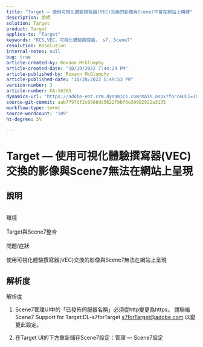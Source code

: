 ```yaml
---
title: "Target — 使用可視化體驗撰寫器(VEC)交換的影像與Scene7不會在網站上轉譯"
description: 說明
solution: Target
product: Target
applies-to: "Target"
keywords: "KCS,VEC，可視化體驗撰寫器， s7, Scene7"
resolution: Resolution
internal-notes: null
bug: true
article-created-by: Roxann McGlumphy
article-created-date: "10/19/2022 7:44:24 PM"
article-published-by: Roxann McGlumphy
article-published-date: "10/28/2022 5:49:53 PM"
version-number: 3
article-number: KA-16305
dynamics-url: "https://adobe-ent.crm.dynamics.com/main.aspx?forceUCI=1&pagetype=entityrecord&etn=knowledgearticle&id=5e91a36a-e64f-ed11-bba2-00224808679b"
source-git-commit: aab7797df2c0988dd5622fbbf6e39982922a3135
workflow-type: tm+mt
source-wordcount: '109'
ht-degree: 3%

---
```


# Target — 使用可視化體驗撰寫器(VEC)交換的影像與Scene7無法在網站上呈現

## 說明

<br>環境<br><br>
Target與Scene7整合
<br><br>問題/症狀<br><br>
使用可視化體驗撰寫器(VEC)交換的影像與Scene7無法在網站上呈現


## 解析度

解析度<br>
1. Scene7管理UI中的「已發佈伺服器名稱」必須從http變更為https。 請聯絡Scene7 Support for Target:DL-s7forTarget [s7forTarget@adobe.com](mailto:s7forTarget@adobe.com) 以變更此設定。

2. 在Target UI的下方重新儲存Scene7設定：管理 — Scene7設定




